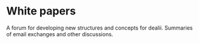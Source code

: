 # White papers

A forum for developing new structures and concepts for dealii. Summaries of email exchanges and other discussions.
